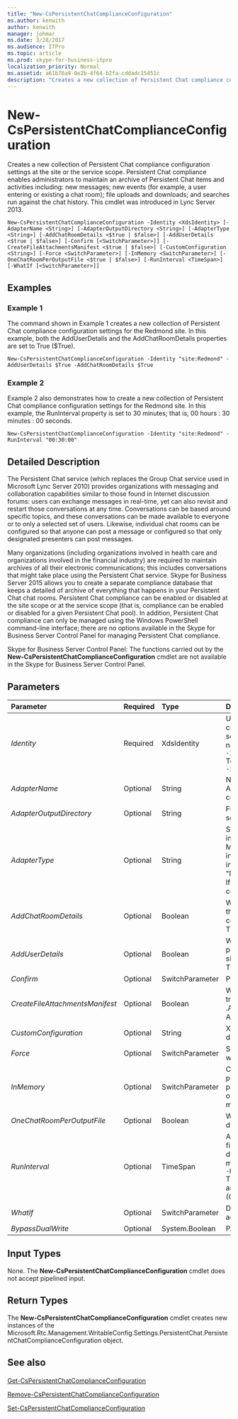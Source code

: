 ```yaml
---
title: "New-CsPersistentChatComplianceConfiguration"
ms.author: kenwith
author: kenwith
manager: johmar
ms.date: 3/28/2017
ms.audience: ITPro
ms.topic: article
ms.prod: skype-for-business-itpro
localization_priority: Normal
ms.assetid: a61b76a9-0e2b-4f64-b2fa-cddadc15451c
description: "Creates a new collection of Persistent Chat compliance configuration settings at the site or the service scope. Persistent Chat compliance enables administrators to maintain an archive of Persistent Chat items and activities including: new messages; new events (for example, a user entering or existing a chat room); file uploads and downloads; and searches run against the chat history. This cmdlet was introduced in Lync Server 2013."
---
```


# New-CsPersistentChatComplianceConfiguration
 
Creates a new collection of Persistent Chat compliance configuration settings at the site or the service scope. Persistent Chat compliance enables administrators to maintain an archive of Persistent Chat items and activities including: new messages; new events (for example, a user entering or existing a chat room); file uploads and downloads; and searches run against the chat history. This cmdlet was introduced in Lync Server 2013.
  
```
New-CsPersistentChatComplianceConfiguration -Identity <XdsIdentity> [-AdapterName <String>] [-AdapterOutputDirectory <String>] [-AdapterType <String>] [-AddChatRoomDetails <$true | $false>] [-AddUserDetails <$true | $false>] [-Confirm [<SwitchParameter>]] [-CreateFileAttachmentsManifest <$true | $false>] [-CustomConfiguration <String>] [-Force <SwitchParameter>] [-InMemory <SwitchParameter>] [-OneChatRoomPerOutputFile <$true | $false>] [-RunInterval <TimeSpan>] [-WhatIf [<SwitchParameter>]]

```

## Examples
<a name="Examples"> </a>

### Example 1

The command shown in Example 1 creates a new collection of Persistent Chat compliance configuration settings for the Redmond site. In this example, both the AddUserDetails and the AddChatRoomDetails properties are set to True ($True).
  
```
New-CsPersistentChatComplianceConfiguration -Identity "site:Redmond" -AddUserDetails $True -AddChatRoomDetails $True
```

### Example 2

Example 2 also demonstrates how to create a new collection of Persistent Chat compliance configuration settings for the Redmond site. In this example, the RunInterval property is set to 30 minutes; that is, 00 hours : 30 minutes : 00 seconds.
  
```
New-CsPersistentChatComplianceConfiguration -Identity "site:Redmond" -RunInterval "00:30:00"
```

## Detailed Description
<a name="DetailedDescription"> </a>

The Persistent Chat service (which replaces the Group Chat service used in Microsoft Lync Server 2010) provides organizations with messaging and collaboration capabilities similar to those found in Internet discussion forums: users can exchange messages in real-time, yet can also revisit and restart those conversations at any time. Conversations can be based around specific topics, and these conversations can be made available to everyone or to only a selected set of users. Likewise, individual chat rooms can be configured so that anyone can post a message or configured so that only designated presenters can post messages.
  
Many organizations (including organizations involved in health care and organizations involved in the financial industry) are required to maintain archives of all their electronic communications; this includes conversations that might take place using the Persistent Chat service. Skype for Business Server 2015 allows you to create a separate compliance database that keeps a detailed of archive of everything that happens in your Persistent Chat chat rooms. Persistent Chat compliance can be enabled or disabled at the site scope or at the service scope (that is, compliance can be enabled or disabled for a given Persistent Chat pool). In addition, Persistent Chat compliance can only be managed using the Windows PowerShell command-line interface; there are no options available in the Skype for Business Server Control Panel for managing Persistent Chat compliance.
  
Skype for Business Server Control Panel: The functions carried out by the **New-CsPersistentChatComplianceConfiguration** cmdlet are not available in the Skype for Business Server Control Panel.
  
## Parameters
<a name="DetailedDescription"> </a>

|**Parameter**|**Required**|**Type**|**Description**|
|:-----|:-----|:-----|:-----|
| _Identity_ <br/> |Required  <br/> |XdsIdentity  <br/> |Unique identifier for the new Persistent Chat compliance settings being created. New compliance settings can be created at either the site or the service scope (for the Persistent Chat Server service, only). To create new settings at the site scope, use syntax similar to this:  <br/>  `-Identity "site:Redmond"` <br/> To create new settings at the service scope, use syntax like this:  <br/>  `-Identity "service:PersistentChatServer:atl-gc-001.litwareinc.com"` <br/> |
| _AdapterName_ <br/> |Optional  <br/> |String  <br/> |Name of the Persistent Chat adapters used by the compliance settings. Adapters are third-party products that convert the data in the compliance database to a specific format.  <br/> |
| _AdapterOutputDirectory_ <br/> |Optional  <br/> |String  <br/> |Full path to the folder where adapter data is stored. You must have a separate folder for each adapter.  <br/> |
| _AdapterType_ <br/> |Optional  <br/> |String  <br/> |Specifies the fully qualified name of a .Net managed type that implements the Microsoft.Rtc.Internal.Chat.Server.Compliance.IComplianceAdapter interface. This adapter is supplied by a third-party or can be set to the internal XML adapter, "Microsoft.Rtc.Internal.Chat.Server.Compliance.XmlAdapter,compliance".  <br/> If you do not specify an adapter type Persistent Chat will not save compliance data.  <br/> |
| _AddChatRoomDetails_ <br/> |Optional  <br/> |Boolean  <br/> |When set to True, additional details about each chat room are provided to the adapter. This has the potential to greatly increase the size of the compliance data.  <br/> The default value is False.  <br/> |
| _AddUserDetails_ <br/> |Optional  <br/> |Boolean  <br/> |When set to True, additional details about each chat room user are provided to the adapter. This has the potential to greatly increase the size of the compliance data.  <br/> The default value is False.  <br/> |
| _Confirm_ <br/> |Optional  <br/> |SwitchParameter  <br/> |Prompts you for confirmation before executing the command.  <br/> |
| _CreateFileAttachmentsManifest_ <br/> |Optional  <br/> |Boolean  <br/> |When set to True, additional output files will be created to track file transfers within chat rooms. These files will have the file extension .ATTACH and are placed in the location specified by the AdapterOutputDirectory.  <br/> |
| _CustomConfiguration_ <br/> |Optional  <br/> |String  <br/> |XSLT transform script that enables Persistent Chat to save compliance data in a custom format of your design.  <br/> |
| _Force_ <br/> |Optional  <br/> |SwitchParameter  <br/> |Suppresses the display of any non-fatal error message that might occur when running the command.  <br/> |
| _InMemory_ <br/> |Optional  <br/> |SwitchParameter  <br/> |Creates an object reference without actually committing the object as a permanent change. If you assign the output of this cmdlet called with this parameter to a variable, you can make changes to the properties of the object reference and then commit those changes by calling this cmdlet's matching Set- cmdlet.  <br/> |
| _OneChatRoomPerOutputFile_ <br/> |Optional  <br/> |Boolean  <br/> |When set to True, separate reports are created for each chat room. The default value is False.  <br/> |
| _RunInterval_ <br/> |Optional  <br/> |TimeSpan  <br/> |Amount of time that the server waits before generating the next output file. The RunInterval must be specified using the format days.hours:minutes:seconds. For example, to specify a RunInterval of 30 minutes (the default value) use this syntax:  <br/>  `-RunInterval 00:30:00` <br/> The RunInterval can be set to any value between 1 minute (00:01.00) and 30 days (30.00:00:00), inclusive. The default value is 15 minutes (00:15:00).  <br/> |
| _WhatIf_ <br/> |Optional  <br/> |SwitchParameter  <br/> |Describes what would happen if you executed the command without actually executing the command.  <br/> |
| _BypassDualWrite_ <br/> |Optional  <br/> |System.Boolean  <br/> |PARAMVALUE: $true | $false  <br/> |
   
## Input Types
<a name="InputTypes"> </a>

None. The **New-CsPersistentChatComplianceConfiguration** cmdlet does not accept pipelined input.
  
## Return Types
<a name="ReturnTypes"> </a>

The **New-CsPersistentChatComplianceConfiguration** cmdlet creates new instances of the Microsoft.Rtc.Management.WritableConfig.Settings.PersistentChat.PersistentChatComplianceConfiguration object.
  
## See also
<a name="ReturnTypes"> </a>

#### 

[Get-CsPersistentChatComplianceConfiguration](get-cspersistentchatcomplianceconfiguration.md)
  
[Remove-CsPersistentChatComplianceConfiguration](remove-cspersistentchatcomplianceconfiguration.md)
  
[Set-CsPersistentChatComplianceConfiguration](set-cspersistentchatcomplianceconfiguration.md)

